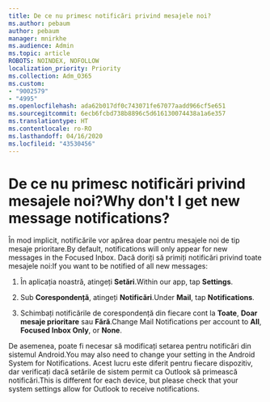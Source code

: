 ```yaml
---
title: De ce nu primesc notificări privind mesajele noi?
ms.author: pebaum
author: pebaum
manager: mnirkhe
ms.audience: Admin
ms.topic: article
ROBOTS: NOINDEX, NOFOLLOW
localization_priority: Priority
ms.collection: Adm_O365
ms.custom:
- "9002579"
- "4995"
ms.openlocfilehash: ada62b017df0c743071fe67077aadd966cf5e651
ms.sourcegitcommit: 6ecb6fcbd738b8896c5d616130074438a1a6e357
ms.translationtype: HT
ms.contentlocale: ro-RO
ms.lasthandoff: 04/16/2020
ms.locfileid: "43530456"
---
```

# <a name="why-dont-i-get-new-message-notifications"></a><span data-ttu-id="31883-102">De ce nu primesc notificări privind mesajele noi?</span><span class="sxs-lookup"><span data-stu-id="31883-102">Why don't I get new message notifications?</span></span>

<span data-ttu-id="31883-103">În mod implicit, notificările vor apărea doar pentru mesajele noi de tip mesaje prioritare.</span><span class="sxs-lookup"><span data-stu-id="31883-103">By default, notifications will only appear for new messages in the Focused Inbox.</span></span> <span data-ttu-id="31883-104">Dacă doriți să primiți notificări privind toate mesajele noi:</span><span class="sxs-lookup"><span data-stu-id="31883-104">If you want to be notified of all new messages:</span></span>

1. <span data-ttu-id="31883-105">În aplicația noastră, atingeți **Setări**.</span><span class="sxs-lookup"><span data-stu-id="31883-105">Within our app, tap **Settings**.</span></span>

2. <span data-ttu-id="31883-106">Sub **Corespondență**, atingeți **Notificări**.</span><span class="sxs-lookup"><span data-stu-id="31883-106">Under **Mail**, tap **Notifications**.</span></span>

3. <span data-ttu-id="31883-107">Schimbați notificările de corespondență din fiecare cont la **Toate**, **Doar mesaje prioritare** sau **Fără**.</span><span class="sxs-lookup"><span data-stu-id="31883-107">Change Mail Notifications per account to **All**, **Focused Inbox Only**, or **None**.</span></span>

<span data-ttu-id="31883-108">De asemenea, poate fi necesar să modificați setarea pentru notificări din sistemul Android.</span><span class="sxs-lookup"><span data-stu-id="31883-108">You may also need to change your setting in the Android System for Notifications.</span></span> <span data-ttu-id="31883-109">Acest lucru este diferit pentru fiecare dispozitiv, dar verificați dacă setările de sistem permit ca Outlook să primească notificări.</span><span class="sxs-lookup"><span data-stu-id="31883-109">This is different for each device, but please check that your system settings allow for Outlook to receive notifications.</span></span>
